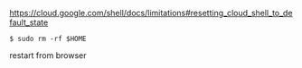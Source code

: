 https://cloud.google.com/shell/docs/limitations#resetting_cloud_shell_to_default_state

```console
$ sudo rm -rf $HOME
```

restart from browser
